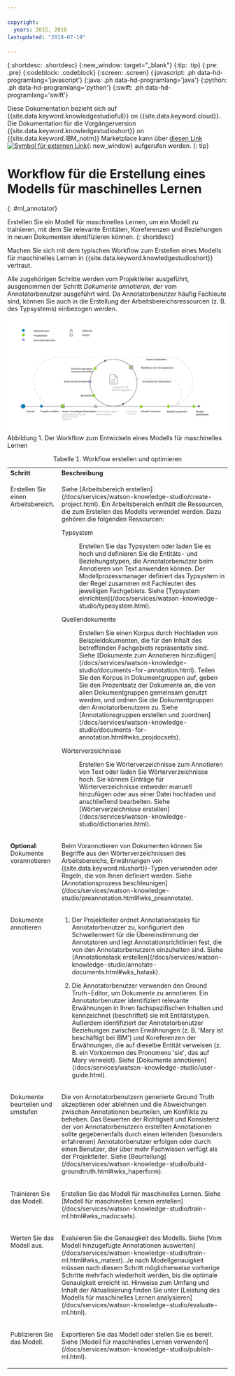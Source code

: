 ```yaml
---

copyright:
  years: 2015, 2018
lastupdated: "2018-07-19"

---
```


{:shortdesc: .shortdesc}
{:new_window: target="_blank"}
{:tip: .tip}
{:pre: .pre}
{:codeblock: .codeblock}
{:screen: .screen}
{:javascript: .ph data-hd-programlang='javascript'}
{:java: .ph data-hd-programlang='java'}
{:python: .ph data-hd-programlang='python'}
{:swift: .ph data-hd-programlang='swift'}

Diese Dokumentation bezieht sich auf {{site.data.keyword.knowledgestudiofull}} on {{site.data.keyword.cloud}}. Die Dokumentation für die Vorgängerversion {{site.data.keyword.knowledgestudioshort}} on {{site.data.keyword.IBM_notm}} Marketplace kann über [diesen Link![Symbol für externen Link](../../icons/launch-glyph.svg "Symbol für externen Link")](https://console.bluemix.net/docs/services/knowledge-studio/ml-annotator.html){: new_window} aufgerufen werden.
{: tip}

# Workflow für die Erstellung eines Modells für maschinelles Lernen
{: #ml_annotator}

Erstellen Sie ein Modell für maschinelles Lernen, um ein Modell zu trainieren, mit dem Sie relevante Entitäten, Koreferenzen und Beziehungen in neuen Dokumenten identifizieren können.
{: shortdesc}

Machen Sie sich mit dem typischen Workflow zum Erstellen eines Modells für maschinelles Lernen in {{site.data.keyword.knowledgestudioshort}} vertraut.

Alle zugehörigen Schritte werden vom Projektleiter ausgeführt, ausgenommen der Schritt *Dokumente annotieren*, der vom Annotatorbenutzer ausgeführt wird. Da Annotatorbenutzer häufig Fachleute sind, können Sie auch in die Erstellung der Arbeitsbereichsressourcen (z. B. des Typsystems) einbezogen werden.

![Der Workflow zum Entwickeln eines Modells für maschinelles Lernen](images/wks-checklist.svg "Zeigt die grundlegenden Schritte zum Erstellen eines Modells") Abbildung 1. Der Workflow zum Entwickeln eines Modells für maschinelles Lernen

<table summary="Modell erstellen und optimieren">
  <caption>Tabelle 1. Workflow erstellen und optimieren</caption>
  <tr>
    <th style="vertical-align:bottom; text-align:left" id="d14771e70">Schritt</th>
    <th style="vertical-align:bottom; text-align:left" id="d14771e72">Beschreibung</th>
  </tr>
  <tr>
    <td style="vertical-align:top; text-align:left" headers="d14771e70">
      <p>Erstellen Sie einen Arbeitsbereich.</p>
    </td>
    <td style="vertical-align:top; text-align:left" headers="d14771e72">
      <p>Siehe [Arbeitsbereich erstellen](/docs/services/watson-knowledge-studio/create-project.html). Ein Arbeitsbereich enthält die Ressourcen, die zum Erstellen des Modells verwendet werden. Dazu gehören die folgenden Ressourcen:</p>
      <dl>
        <dt>Typsystem</dt>
        <dd>
          <p>Erstellen Sie das Typsystem oder laden Sie es hoch und definieren Sie die Entitäts- und Beziehungstypen, die
Annotatorbenutzer beim Annotieren von Text anwenden können. Der Modellprozessmanager definiert das Typsystem
in der Regel zusammen mit Fachleuten des jeweiligen Fachgebiets. Siehe [Typsystem einrichten](/docs/services/watson-knowledge-studio/typesystem.html).</p>
        </dd>
        <dt>Quellendokumente</dt>
        <dd>
          <p>Erstellen Sie einen Korpus durch Hochladen von Beispieldokumenten, die für den Inhalt des betreffenden
Fachgebiets repräsentativ sind. Siehe [Dokumente zum Annotieren hinzufügen](/docs/services/watson-knowledge-studio/documents-for-annotation.html). Teilen
Sie den Korpus in Dokumentgruppen auf, geben Sie den Prozentsatz der Dokumente an, die von allen Dokumentgruppen gemeinsam genutzt werden, und ordnen Sie
die Dokumentgruppen den Annotatorbenutzern zu. Siehe [Annotationsgruppen erstellen und zuordnen](/docs/services/watson-knowledge-studio/documents-for-annotation.html#wks_projdocsets).</p>
        </dd>
        <dt>Wörterverzeichnisse</dt>
        <dd>
          <p>Erstellen Sie Wörterverzeichnisse zum Annotieren von Text oder laden Sie Wörterverzeichnisse hoch. Sie können Einträge
für Wörterverzeichnisse entweder manuell hinzufügen oder aus einer Datei hochladen und anschließend bearbeiten. Siehe [Wörterverzeichnisse erstellen](/docs/services/watson-knowledge-studio/dictionaries.html).</p>
        </dd>
      </dl>
    </td>
  </tr>
  <tr>
    <td style="vertical-align:top; text-align:left" headers="d14771e70">
      <p><strong>Optional</strong>: Dokumente vorannotieren</p>
    </td>
    <td style="vertical-align:top; text-align:left" headers="d14771e72">
      <p>Beim Vorannotieren von Dokumenten können Sie Begriffe aus den Wörterverzeichnissen des Arbeitsbereichs, Erwähnungen von {{site.data.keyword.nlushort}}-Typen
verwenden oder Regeln, die von Ihnen definiert werden. Siehe [Annotationsprozess beschleunigen](/docs/services/watson-knowledge-studio/preannotation.html#wks_preannotate).</p>
    </td>
  </tr>
  <tr>
    <td style="vertical-align:top; text-align:left" headers="d14771e70">
      <p>Dokumente annotieren</p>
    </td>
    <td style="vertical-align:top; text-align:left" headers="d14771e72">
      <ol>
        <li>
          <p>Der Projektleiter
ordnet Annotationstasks für Annotatorbenutzer zu, konfiguriert den Schwellenwert für die Übereinstimmung der Annotatoren
und legt Annotationsrichtlinien fest, die von den Annotatorbenutzern einzuhalten sind. Siehe [Annotationstask erstellen](/docs/services/watson-knowledge-studio/annotate-documents.html#wks_hatask).</p>
        </li>
        <li>
          <p>Die Annotatorbenutzer verwenden den Ground Truth-Editor, um Dokumente
zu annotieren. Ein Annotatorbenutzer identifiziert relevante Erwähnungen in Ihren fachspezifischen Inhalten und
kennzeichnet (beschriftet) sie mit Entitätstypen. Außerdem identifiziert der Annotatorbenutzer Beziehungen
zwischen Erwähnungen (z. B. 'Mary ist beschäftigt bei IBM') und Koreferenzen der Erwähnungen, die auf dieselbe
Entität verweisen (z. B. ein Vorkommen des Pronomens 'sie', das auf Mary verweist). Siehe [Dokumente annotieren](/docs/services/watson-knowledge-studio/user-guide.html).</p>
        </li>
      </ol>
    </td>
  </tr>
  <tr>
    <td style="vertical-align:top; text-align:left" headers="d14771e70">
      <p>Dokumente beurteilen und umstufen</p>
    </td>
    <td style="vertical-align:top; text-align:left" headers="d14771e72">
      <p>Die von Annotatorbenutzern generierte Ground Truth akzeptieren oder ablehnen und
die Abweichungen zwischen Annotationen beurteilen, um Konflikte zu beheben. Das Bewerten der Richtigkeit und Konsistenz der
von Annotatorbenutzern erstellten Annotationen sollte gegebenenfalls durch einen leitenden (besonders erfahrenen) Annotatorbenutzer erfolgen oder durch
einen Benutzer, der über mehr Fachwissen verfügt als der Projektleiter. Siehe [Beurteilung](/docs/services/watson-knowledge-studio/build-groundtruth.html#wks_haperform).</p>
    </td>
  </tr>
  <tr>
    <td style="vertical-align:top; text-align:left" headers="d14771e70">
      <p>Trainieren Sie das Modell.</p>
    </td>
    <td style="vertical-align:top; text-align:left" headers="d14771e72">
      <p>Erstellen Sie das Modell für maschinelles Lernen. Siehe [Modell für maschinelles Lernen erstellen](/docs/services/watson-knowledge-studio/train-ml.html#wks_madocsets).</p>
    </td>
  </tr>
  <tr>
    <td style="vertical-align:top; text-align:left" headers="d14771e70">
      <p>Werten Sie das Modell aus.</p>
    </td>
    <td style="vertical-align:top; text-align:left" headers="d14771e72">
      <p>Evaluieren Sie die Genauigkeit des Modells. Siehe [Vom Modell hinzugefügte Annotationen auswerten](/docs/services/watson-knowledge-studio/train-ml.html#wks_matest). Je nach Modellgenauigkeit müssen nach diesem Schritt möglicherweise
vorherige Schritte mehrfach wiederholt werden, bis die optimale Genauigkeit erreicht ist. Hinweise zum Umfang und Inhalt der Aktualisierung finden Sie unter [Leistung des Modells für maschinelles Lernen analysieren](/docs/services/watson-knowledge-studio/evaluate-ml.html).</p>
    </td>
  </tr>
  <tr>
    <td style="vertical-align:top; text-align:left" headers="d14771e70">
      <p>Publizieren Sie das Modell.</p>
    </td>
    <td style="vertical-align:top; text-align:left" headers="d14771e72">
      <p>Exportieren Sie das Modell oder stellen Sie es bereit. Siehe [Modell für maschinelles Lernen verwenden](/docs/services/watson-knowledge-studio/publish-ml.html).</p>
    </td>
  </tr>
</table>
